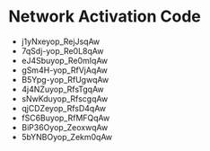 # Network Activation Code
* j1yNxeyop_RejJsqAw
* 7qSdj-yop_Re0L8qAw
* eJ4Sbuyop_Re0mIqAw
* gSm4H-yop_RfVjAqAw
* B5Ypg-yop_RfUgwqAw
* 4j4NZuyop_RfsTgqAw
* sNwKduyop_RfscgqAw
* qjCDZeyop_RfsD4qAw
* fSC6Buyop_RfMFQqAw
* BiP36Oyop_ZeoxwqAw
* 5bYNBOyop_Zekm0qAw